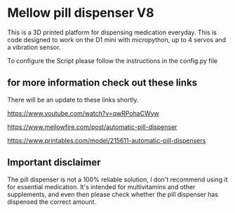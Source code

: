 
# Mellow pill dispenser V8
This is a 3D printed platform for dispensing medication everyday.
This is code designed to work on the D1 mini with micropython, up to 4 servos and a vibration sensor.

To configure the Script please follow the instructions in the config.py file

## for more information check out these links
There will be an update to these links shortly.

https://www.youtube.com/watch?v=qwRPohaCWyw

https://www.mellowfire.com/post/automatic-pill-dispenser

https://www.printables.com/model/215611-automatic-pill-dispensers

  
  

## Important disclaimer
The pill dispenser is not a 100% reliable solution, I don't recommend using it for essential medication.
It's intended for multivitamins and other supplements, and even then please check whether the pill dispenser has 
dispensed the correct amount.
